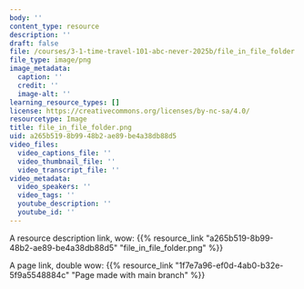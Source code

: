 ```yaml
---
body: ''
content_type: resource
description: ''
draft: false
file: /courses/3-1-time-travel-101-abc-never-2025b/file_in_file_folder.png
file_type: image/png
image_metadata:
  caption: ''
  credit: ''
  image-alt: ''
learning_resource_types: []
license: https://creativecommons.org/licenses/by-nc-sa/4.0/
resourcetype: Image
title: file_in_file_folder.png
uid: a265b519-8b99-48b2-ae89-be4a38db88d5
video_files:
  video_captions_file: ''
  video_thumbnail_file: ''
  video_transcript_file: ''
video_metadata:
  video_speakers: ''
  video_tags: ''
  youtube_description: ''
  youtube_id: ''
---
```

A resource description link, wow: {{% resource_link "a265b519-8b99-48b2-ae89-be4a38db88d5" "file_in_file_folder.png" %}}  
  
A page link, double wow: {{% resource_link "1f7e7a96-ef0d-4ab0-b32e-5f9a5548884c" "Page made with main branch" %}}

